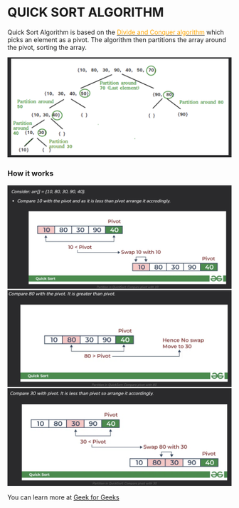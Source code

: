 # QUICK SORT ALGORITHM
Quick Sort Algorithm is based on the <u><span style="color: orange;">Divide and Conquer algorithm</span></u> which picks an element as a pivot. The algorithm then partitions the array around the pivot, sorting the array.

![QuickSort](../../images/quicksort_1.png)

### How it works
![QuickSort](../../images/quicksort_2.png)
![QuickSort](../../images/quicksort_3.png)
![QuickSort](../../images/quicksort_4.png)

You can learn more at [Geek for Geeks](https://www.geeksforgeeks.org/quick-sort/)

